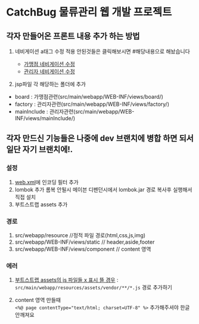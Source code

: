 # CatchBug 물류관리 웹 개발 프로젝트

## 각자 만들어온 프론트 내용 추가 하는 방법
1. 네비게이션 a태그 수정 적용 안된것들은 클릭해보시면 #해당내용으로 해놨습니다
    * [가맹점 네비게이션 수정](src/main/webapp/WEB-INF/views/mainInclude/sidebar_user.jsp)
    * [관리자 네비게이션 수정](src/main/webapp/WEB-INF/views/mainInclude/sidebar_master.jsp)

2. jsp파일 각 해당하는 폴더에 추가
 * board : 가맹점관련(src/main/webapp/WEB-INF/views/board/)
 * factory : 관리자관련(src/main/webapp/WEB-INF/views/factory/)
 * mainInclude : 관리자관련(src/main/webapp/WEB-INF/views/mainInclude/)

## 각자 만드신 기능들은 나중에 dev 브랜치에 병합 하면 되서 일단 자기 브랜치에!.

### 설정

1. [web.xml]()에 인코딩 필터 추가
2. lombok 추가 롬복 안될시 메이븐 디펜던시에서 lombok.jar 경로 복사후 실행해서 직접 설치
3. 부트스트랩 assets 추가


### 경로


1. src/webapp/resource //정적 파일 경로(html,css,js,img)
2. src/webapp/WEB-INF/views/static // header,aside,footer
3. src/webapp/WEB-INF/views/component // content 영역

### 에러

1. [부트스트랩 assets의 js 파일들 x 표시 뜰 경우](https://needneo.tistory.com/108) : `src/main/webapp/resources/assets/vendor/**/*.js` 경로 추가하기

2. content 영역 만들때   
`<%@ page contentType="text/html; charset=UTF-8" %>` 추가해주셔야 한글 안깨져요


